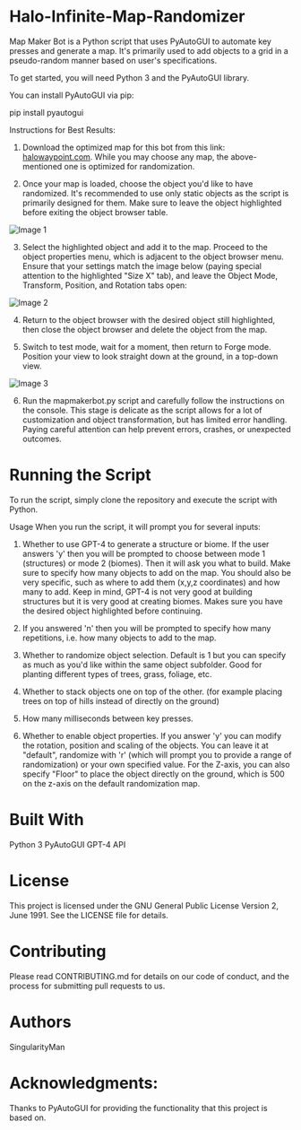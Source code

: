 # Halo-Infinite-Map-Randomizer

Map Maker Bot is a Python script that uses PyAutoGUI to automate key presses and generate a map. It's primarily used to add objects to a grid in a pseudo-random manner based on user's specifications.

To get started, you will need Python 3 and the PyAutoGUI library.

You can install PyAutoGUI via pip:

pip install pyautogui

Instructions for Best Results:

1. Download the optimized map for this bot from this link: [halowaypoint.com](https://www.halowaypoint.com/halo-infinite/ugc/maps/2cc7880e-f7bb-4bb4-9c07-bbb6c6189a07). While you may choose any map, the above-mentioned one is optimized for randomization.

2. Once your map is loaded, choose the object you'd like to have randomized. It's recommended to use only static objects as the script is primarily designed for them. Make sure to leave the object highlighted before exiting the object browser table.

![Image 1](https://github.com/SingularityMan/Halo-Infinite-Map-Randomizer/blob/main/Halo%20Infinite%206_19_2023%209_13_19%20PM.png)

3. Select the highlighted object and add it to the map. Proceed to the object properties menu, which is adjacent to the object browser menu. Ensure that your settings match the image below (paying special attention to the highlighted "Size X" tab), and leave the Object Mode, Transform, Position, and Rotation tabs open:

![Image 2](https://github.com/SingularityMan/Halo-Infinite-Map-Randomizer/blob/main/Halo%20Infinite%206_19_2023%209_13_33%20PM.png)
  
4. Return to the object browser with the desired object still highlighted, then close the object browser and delete the object from the map.

5. Switch to test mode, wait for a moment, then return to Forge mode. Position your view to look straight down at the ground, in a top-down view.

![Image 3](https://github.com/SingularityMan/Halo-Infinite-Map-Randomizer/blob/main/Halo%20Infinite%206_19_2023%209_12_40%20PM.png)

6. Run the mapmakerbot.py script and carefully follow the instructions on the console. This stage is delicate as the script allows for a lot of customization and object transformation, but has limited error handling. Paying careful attention can help prevent errors, crashes, or unexpected outcomes.

# Running the Script

To run the script, simply clone the repository and execute the script with Python.

Usage
When you run the script, it will prompt you for several inputs:

1. Whether to use GPT-4 to generate a structure or biome. If the user answers 'y' then you will be prompted to choose between mode 1 (structures) or mode 2 (biomes). Then it will ask you what to build. Make sure to specify how many objects to add on the map. You should also be very specific, such as where to add them (x,y,z coordinates) and how many to add. Keep in mind, GPT-4 is not very good at building structures but it is very good at creating biomes. Makes sure you have the desired object highlighted before continuing.

2. If you answered 'n' then you will be prompted to specify how many repetitions, i.e. how many objects to add to the map.

3. Whether to randomize object selection. Default is 1 but you can specify as much as you'd like within the same object subfolder. Good for planting different types of trees, grass, foliage, etc.
   
4. Whether to stack objects one on top of the other. (for example placing trees on top of hills instead of directly on the ground)

5. How many milliseconds between key presses.

6. Whether to enable object properties. If you answer 'y' you can modify the rotation, position and scaling of the objects. You can leave it at "default", randomize with 'r' (which will prompt you to provide a range of randomization) or your own specified value. For the Z-axis, you can also specify "Floor" to place the object directly on the ground, which is 500 on the z-axis on the default randomization map. 

# Built With
Python 3
PyAutoGUI
GPT-4 API

# License
This project is licensed under the GNU General Public License Version 2, June 1991. See the LICENSE file for details.

# Contributing
Please read CONTRIBUTING.md for details on our code of conduct, and the process for submitting pull requests to us.

# Authors
SingularityMan

# Acknowledgments:
Thanks to PyAutoGUI for providing the functionality that this project is based on.
